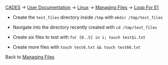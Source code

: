 [CADES](http://support.cades.ornl.gov/) → [User Documentation](../../README.md) → [Linux](../linux-commands.md) → [Managing Files](../managing-files.md) → [Loop For E1](#)

- Create the `test_files` directory inside `/tmp` with `mkdir /tmp/test_files`

- Navigate into the directory recently created with `cd /tmp/test_files`

- Create six files to test with `for [0..5] in i; touch test$i.txt`

- Create more files with `touch test6.txt && touch test66.txt`

Back to [Managing Files](../managing-files.md#part-3-working-with-a-collection-of-files)

